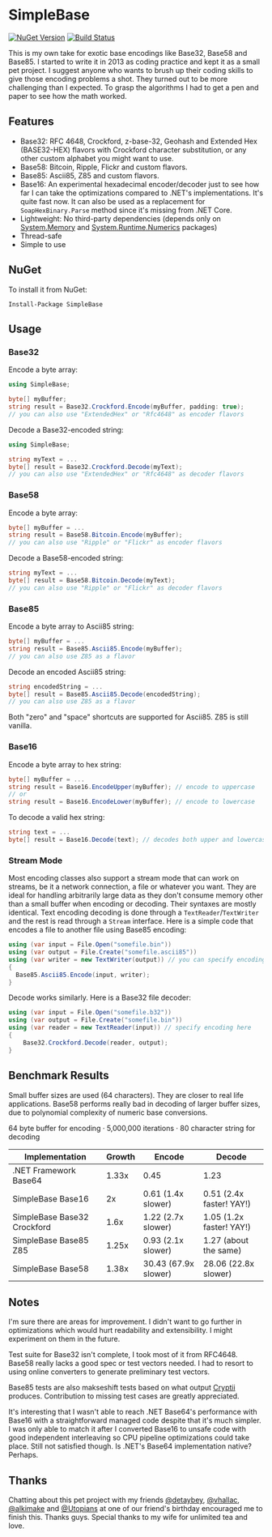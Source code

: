 SimpleBase
==========
[![NuGet Version](https://img.shields.io/nuget/v/SimpleBase.svg)](https://www.nuget.org/packages/SimpleBase/)
[![Build Status](https://travis-ci.org/ssg/SimpleBase.svg?branch=master)](https://travis-ci.org/ssg/SimpleBase)

This is my own take for exotic base encodings like Base32, Base58 and Base85. I started to write it in 2013 
as coding practice and kept it as a small pet project. I suggest anyone who wants to brush up 
their coding skills to give those encoding problems a shot. They turned out to be more challenging 
than I expected. To grasp the algorithms I had to get a pen and paper to see how the math worked.

Features
--------
 - Base32: RFC 4648, Crockford, z-base-32, Geohash and Extended Hex (BASE32-HEX) flavors with Crockford 
character substitution, or any other custom alphabet you might want to use.
 - Base58: Bitcoin, Ripple, Flickr and custom flavors.
 - Base85: Ascii85, Z85 and custom flavors.
 - Base16: An experimental hexadecimal encoder/decoder just to see how far I can take 
 the optimizations compared to .NET's  implementations. It's quite fast now. It can also be used as a replacement for `SoapHexBinary.Parse` method since it's missing from .NET Core.
 - Lightweight: No third-party dependencies (depends only on [System.Memory](https://www.nuget.org/packages/System.Memory/) and [System.Runtime.Numerics](https://www.nuget.org/packages/System.Runtime.Numerics/) packages)
 - Thread-safe
 - Simple to use

NuGet
------
To install it from NuGet:

  `Install-Package SimpleBase`

Usage
------------

### Base32

Encode a byte array:

```csharp
using SimpleBase;

byte[] myBuffer;
string result = Base32.Crockford.Encode(myBuffer, padding: true);
// you can also use "ExtendedHex" or "Rfc4648" as encoder flavors
```

Decode a Base32-encoded string:

```csharp
using SimpleBase;

string myText = ...
byte[] result = Base32.Crockford.Decode(myText);
// you can also use "ExtendedHex" or "Rfc4648" as decoder flavors
```

### Base58

Encode a byte array:

```csharp
byte[] myBuffer = ...
string result = Base58.Bitcoin.Encode(myBuffer);
// you can also use "Ripple" or "Flickr" as encoder flavors
```

Decode a Base58-encoded string:

```csharp
string myText = ...
byte[] result = Base58.Bitcoin.Decode(myText);
// you can also use "Ripple" or "Flickr" as decoder flavors
```

### Base85

Encode a byte array to Ascii85 string:

```csharp
byte[] myBuffer = ...
string result = Base85.Ascii85.Encode(myBuffer);
// you can also use Z85 as a flavor
```

Decode an encoded Ascii85 string:

```csharp
string encodedString = ...
byte[] result = Base85.Ascii85.Decode(encodedString);
// you can also use Z85 as a flavor
```

Both "zero" and "space" shortcuts are supported for Ascii85. Z85 is still vanilla.

### Base16

Encode a byte array to hex string:

```csharp
byte[] myBuffer = ...
string result = Base16.EncodeUpper(myBuffer); // encode to uppercase
// or 
string result = Base16.EncodeLower(myBuffer); // encode to lowercase
```

To decode a valid hex string:

```csharp
string text = ...
byte[] result = Base16.Decode(text); // decodes both upper and lowercase
```

### Stream Mode

Most encoding classes also support a stream mode that can work on streams, be it a network connection, a file
or whatever you want. They are ideal for handling arbitrarily large data as they don't consume memory 
other than a small buffer when encoding or decoding. Their syntaxes are mostly identical. 
Text encoding decoding is done through a `TextReader`/`TextWriter` and the rest is read through a `Stream` 
interface. Here is a simple code that encodes a file to another file using Base85 encoding:

```csharp
using (var input = File.Open("somefile.bin"))
using (var output = File.Create("somefile.ascii85"))
using (var writer = new TextWriter(output)) // you can specify encoding here
{
  Base85.Ascii85.Encode(input, writer);
}
```

Decode works similarly. Here is a Base32 file decoder:

```csharp
using (var input = File.Open("somefile.b32"))
using (var output = File.Create("somefile.bin"))
using (var reader = new TextReader(input)) // specify encoding here
{
	Base32.Crockford.Decode(reader, output);
}
```

Benchmark Results
-----------------
Small buffer sizes are used (64 characters). They are closer to real life applications. Base58 
performs really bad in decoding of larger buffer sizes, due to polynomial complexity of 
numeric base conversions.

64 byte buffer for encoding · 5,000,000 iterations · 80 character string for decoding

Implementation              | Growth | Encode                   | Decode
----------------------------|--------|--------------------------|------------------
.NET Framework Base64       | 1.33x  | 0.45                     | 1.23
SimpleBase Base16           | 2x     | 0.61 (1.4x slower)       | 0.51 (2.4x faster! YAY!)
SimpleBase Base32 Crockford | 1.6x   | 1.22 (2.7x slower)       | 1.05 (1.2x faster! YAY!)
SimpleBase Base85 Z85       | 1.25x  | 0.93 (2.1x slower)       | 1.27 (about the same)
SimpleBase Base58           | 1.38x  | 30.43 (67.9x slower)     | 28.06 (22.8x slower)

Notes
-----
I'm sure there are areas for improvement. I didn't want to go further in optimizations which 
would hurt readability and extensibility. I might experiment on them in the future.

Test suite for Base32 isn't complete, I took most of it from RFC4648. Base58 really 
lacks a good spec or test vectors needed. I had to resort to using online converters to generate
preliminary test vectors.

Base85 tests are also makseshift tests based on what output [Cryptii](https://cryptii.com/) produces. 
Contribution to missing test cases are greatly appreciated.

It's interesting that I wasn't able to reach .NET Base64's performance with Base16 with a straightforward
managed code despite that it's much simpler. I was only able to match it after I converted Base16 to unsafe code with good 
independent interleaving so CPU pipeline optimizations could take place. Still not satisfied though.
Is .NET's Base64 implementation native? Perhaps.

Thanks
------
Chatting about this pet project with my friends [@detaybey](https://github.com/detaybey), 
[@vhallac](https://github.com/vhallac), [@alkimake](https://github.com/alkimake) and 
[@Utopians](https://github.com/Utopians) at one of our friend's birthday encouraged me to 
finish this. Thanks guys. Special thanks to my wife for unlimited tea and love.
